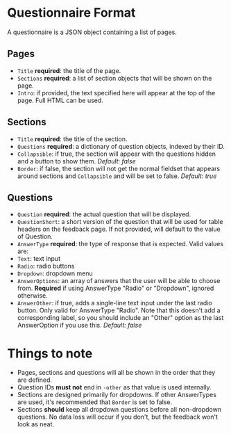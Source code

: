 # Questionnaire Format

A questionnaire is a JSON object containing a list of pages.


## Pages

* `Title` **required**: the title of the page.
* `Sections` **required**: a list of section objects that will be shown on the page.
* `Intro`: if provided, the text specified here will appear at the top of the page. Full HTML can be used.


## Sections

* `Title` **required**: the title of the section.
* `Questions` **required**: a dictionary of question objects, indexed by their ID.
* `Collapsible`: if true, the section will appear with the questions hidden and a button to show them. *Default: false*
* `Border`: if false, the section will not get the normal fieldset that appears around sections and `Collapsible` and will be set to false. *Default: true*


## Questions

* `Question` **required**: the actual question that will be displayed.
* `QuestionShort`: a short version of the question that will be used for table headers on the feedback page. If not provided, will default to the value of Question.
* `AnswerType` **required**: the type of response that is expected. Valid values are:
 * `Text`: text input
 * `Radio`: radio buttons
 * `Dropdown`: dropdown menu
* `AnswerOptions`: an array of answers that the user will be able to choose from. **Required** if using AnswerType "Radio" or "Dropdown", ignored otherwise.
* `AnswerOther`: if true, adds a single-line text input under the last radio button. Only valid for AnswerType "Radio". Note that this doesn't add a corresponding label, so you should include an "Other" option as the last AnswerOption if you use this. *Default: false*


# Things to note

* Pages, sections and questions will all be shown in the order that they are defined.
* Question IDs **must not** end in `-other` as that value is used internally.
* Sections are designed primarily for dropdowns. If other AnswerTypes are used, it's recommended that `Border` is set to false.
* Sections **should** keep all dropdown questions before all non-dropdown questions. No data loss will occur if you don't, but the feedback won't look as neat.
